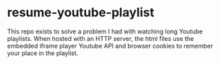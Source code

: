 # resume-youtube-playlist
This repo exists to solve a problem I had with watching long Youtube playlists. 
When hosted with an HTTP server, the html files use the embedded iframe player Youtube API and browser cookies to remember your place in the playlist.
